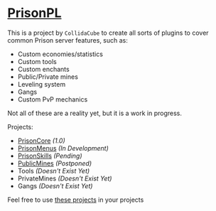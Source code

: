 # [PrisonPL](https://github.com/PrisonPL)
This is a project by `CollidaCube` to create all sorts of plugins to cover common Prison server features, such as:
- Custom economies/statistics
- Custom tools
- Custom enchants
- Public/Private mines
- Leveling system
- Gangs
- Custom PvP mechanics

Not all of these are a reality yet, but it is a work in progress.

Projects:
- [PrisonCore](https://github.com/PrisonPL/PrisonCore) _(1.0)_
- [PrisonMenus](https://github.com/PrisonPL/PrisonMenus) _(In Development)_
- [PrisonSkills](https://github.com/PrisonPL/PrisonSkills) _(Pending)_
- [PublicMines](https://github.com/PrisonPL/PublicMines) _(Postponed)_
- Tools _(Doesn't Exist Yet)_
- PrivateMines _(Doesn't Exist Yet)_
- Gangs _(Doesn't Exist Yet)_

Feel free to use [these projects](https://packagecloud.io/CollidaCube/PrisonPL) in your projects
